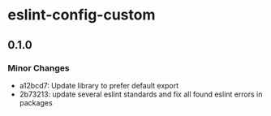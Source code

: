 # eslint-config-custom

## 0.1.0

### Minor Changes

- a12bcd7: Update library to prefer default export
- 2b73213: update several eslint standards and fix all found eslint errors in packages
